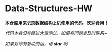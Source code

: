 # Data-Structures-HW

**本仓库用来记录数据结构上机使用的代码，欢迎食用！**

*代码本身没有经过大量测试，如果有问题请及时联系~*

*如果对你有帮助的话，请 ***star*** 哟*
